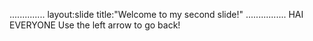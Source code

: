
..............
  layout:slide
  title:"Welcome to my second slide!"
................
    HAI EVERYONE
    Use the left arrow to go back!
